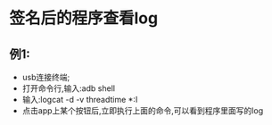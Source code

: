 # 签名后的程序查看log

## 例1:

- usb连接终端;
- 打开命令行,输入:adb shell
- 输入:logcat -d -v threadtime *:I
- 点击app上某个按钮后,立即执行上面的命令,可以看到程序里面写的log
